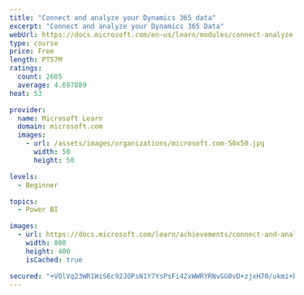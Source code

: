 ```yaml
---
title: "Connect and analyze your Dynamics 365 data​"
excerpt: "Connect and analyze your Dynamics 365 Data​"
webUrl: https://docs.microsoft.com/en-us/learn/modules/connect-analyze-dynamics-365-data/
type: course
price: Free
length: PT57M
ratings:
  count: 2605
  average: 4.697889
heat: 53

provider:
  name: Microsoft Learn
  domain: microsoft.com
  images:
    - url: /assets/images/organizations/microsoft.com-50x50.jpg
      width: 50
      height: 50

levels:
  - Beginner

topics:
  - Power BI

images:
  - url: https://docs.microsoft.com/learn/achievements/connect-and-analyze-your-microsoft-dynamics-365-data-social.png
    width: 800
    height: 400
    isCached: true

secured: "+VOlVq23WR1WiS6c92JOPsN1Y7YsPsFi42xWWRYRNvGG0vD+zjxH70/ukmi+bwZyLkkWRp4h8UjWwa+7Ucecv+R+WFuWqZbxIXqi3QdyeasX2kIRzQhKpSbmUDWxdX1uEX2yIsw24lgvBcnTSv58VH7dfxjtdoJOcNnnbHob5Os0e7hIgYPh1Dkl5qxvkZJGuSC62M6iTir3C8Q1AvxggtccEwVxc3K6RZEy1cFr0rC70wk7md9sNjQYHTehFMYj4SdqcrnHGQ9PKnpIE7X8P8DJ+whipOxzcGtGj1rEgL8Bb7FSazcxSSpBPW5u+dx6TUAoAVuqT8TVOMdiVAZFO30p0FC9wlBIPmkjfe4SH1oerb6yVWPqWPBPLfJ8SMmhGVsET6xr5dLbyNcebuCdUw+EYFq1PtrBPcX3Zhy7Rew=;THrc1Q5A2qLSW/ial33/zA=="
---
```


